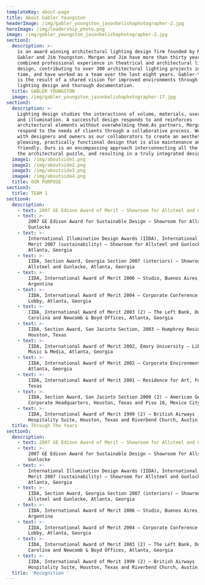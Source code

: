```yaml
---
templateKey: about-page
title: About Gabler Youngston
headerImage: /img/gabler_youngston_jasonbelishaphotographer-2.jpg
heroImage: /img/leadership_photo.png
image: /img/gabler_youngston_jasonbelishaphotographer-2.jpg
section1:
  description: >-
    is an award winning architectural lighting design firm founded by Morgan
    Gabler and Jim Youngston. Morgan and Jim have more than thirty years’
    combined professional experience in theatrical and architectural lighting
    design, contributing to over 300 architectural lighting projects in that
    time, and have worked as a team over the last eight years. Gabler-Youngston
    is the result of a shared vision for improved environments through creative
    lighting design and thorough documentation.
  title: GABLER YOUNGSTON
  image: /img/gabler_youngston_jasonbelishaphotographer-17.jpg
section2:
  description: >-
    Lighting design studies the interactions of volume, materials, user needs,
    and illumination. A successful design responds to and reinforces
    architectural elements without overwhelming them.As partners, Morgan and Jim
    respond to the needs of clients through a collaborative process. We work
    with designers and owners as our collaborators to create an aesthetically
    pleasing, practically functional design that is also maintenance and budget
    friendly. Ours is an encompassing approach interconnecting all the pieces of
    the architectural puzzle, and resulting in a truly integrated design.
  image1: /img/aboutside1.png
  image2: /img/aboutside2.png
  image3: /img/aboutside3.png
  image4: /img/aboutside4.png
  title: OUR PURPOSE
section3:
  title: TEAM 1
section4:
  description:
    - text: 2007 GE Edison Award of Merit – Showroom for Allsteel and Gunlocke
    - text: >-
        2007 GE Edison Award for Sustainable Design – Showroom for Allsteel and
        Gunlocke
    - text: >-
        International Illumination Design Awards (IIDA), International Award of
        Merit 2007 (sustainability) – Showroom for Allsteel and Gunlocke,
        Atlanta, Georgia
    - text: >-
        IIDA, Section Award, Georgia Section 2007 (interiors) – Showroom for
        Allsteel and Gunlocke, Atlanta, Georgia
    - text: >-
        IIDA, International Award of Merit 2006 – Studio, Buenos Aires,
        Argentina
    - text: >-
        IIDA, International Award of Merit 2004 – Corporate Conference Center
        Lobby, Atlanta, Georgia
    - text: >-
        IIDA, International Award of Merit 2003 (2) – The Left Bank, Duck, North
        Carolina and Newcomb & Boyd Offices, Atlanta, Georgia
    - text: >-
        IIDA, Section Award, San Jacinto Section, 2003 – Humphrey Residence,
        Houston, Texas
    - text: >-
        IIDA, International Award of Merit 2002, Emory University – Library for
        Music & Media, Atlanta, Georgia
    - text: >-
        IIDA, International Award of Merit 2002 – Corporate Environments,
        Atlanta, Georgia
    - text: >-
        IIDA, International Award of Merit 2001 – Residence for Art, Fort Worth,
        Texas
    - text: >-
        IIDA, Section Award, San Jacinto Section 2000 (2) – American General
        Corporate Headquarters, Houston, Texas and Piso 16, Mexico City, Mexico
    - text: >-
        IIDA, International Award of Merit 1999 (2) – British Airways
        Hospitality Suite, Houston, Texas and Riverbend Church, Austin, Texas
  title: Through The Years
section5:
  description:
    - text: 2007 GE Edison Award of Merit – Showroom for Allsteel and Gunlocke
    - text: >-
        2007 GE Edison Award for Sustainable Design – Showroom for Allsteel and
        Gunlocke
    - text: >-
        International Illumination Design Awards (IIDA), International Award of
        Merit 2007 (sustainability) – Showroom for Allsteel and Gunlocke,
        Atlanta, Georgia
    - text: >-
        IIDA, Section Award, Georgia Section 2007 (interiors) – Showroom for
        Allsteel and Gunlocke, Atlanta, Georgia
    - text: >-
        IIDA, International Award of Merit 2006 – Studio, Buenos Aires,
        Argentina
    - text: >-
        IIDA, International Award of Merit 2004 – Corporate Conference Center
        Lobby, Atlanta, Georgia
    - text: >-
        IIDA, International Award of Merit 2003 (2) – The Left Bank, Duck, North
        Carolina and Newcomb & Boyd Offices, Atlanta, Georgia
    - text: >-
        IIDA, International Award of Merit 1999 (2) – British Airways
        Hospitality Suite, Houston, Texas and Riverbend Church, Austin, Texas
  title: 'Recognition '
---
```


